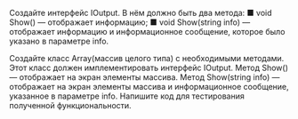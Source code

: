 Создайте интерфейс IOutput.
В нём должно быть два метода:
■ void Show() — отображает информацию;
■ void Show(string info) — отображает информацию и
информационное сообщение, которое было указано в параметре info.

Создайте класс Array(массив целого типа) с необходимыми методами.
Этот класс должен имплементировать интерфейс IOutput.
Метод Show() — отображает на экран элементы массива.
Метод Show(string info) — отображает на экран элементы массива 
и информационное сообщение, указанное в параметре info.
Напишите код для тестирования полученной функциональности.

